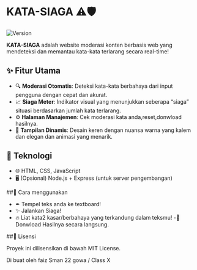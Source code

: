 # KATA-SIAGA ⚠️🛡️

![Version](https://img.shields.io/badge/version-1.0-red)

**KATA-SIAGA** adalah website moderasi konten berbasis web yang mendeteksi dan memantau kata-kata terlarang secara real-time! 

## ✨ Fitur Utama

- 🔍 **Moderasi Otomatis**: Deteksi kata-kata berbahaya dari input pengguna dengan cepat dan akurat.
- 📈 **Siaga Meter**: Indikator visual yang menunjukkan seberapa “siaga” situasi berdasarkan jumlah kata terlarang.
- ⚙️ **Halaman Manajemen**: Cek moderasi kata anda,reset,donwload hasilnya. 
- 🎨 **Tampilan Dinamis**: Desain keren dengan nuansa warna yang kalem dan elegan dan animasi yang menarik. 

## 🧰 Teknologi

- 🌐 HTML, CSS, JavaScript
- 🖥️ (Opsional) Node.js + Express (untuk server pengembangan)

##💼 Cara menggunakan

- ✒ Tempel teks anda ke textboard!
- ✨ Jalankan Siaga!
- 🔥 Liat kata2 kasar/berbahaya yang terkandung dalam teksmu!
-📲 Donwload Hasilnya secara langsung.

##📄 Lisensi

Proyek ini dilisensikan di bawah MIT License.

Di buat oleh faiz Sman 22 gowa / Class X

